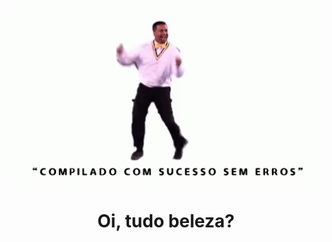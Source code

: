 <p align="center"><img src="https://github.com/JonanthaW/JonanthaW/blob/master/compilado.gif" alt="Compilado com sucesso" width="550"/></p>

<h1 align="center">Oi, tudo beleza?</h1>

<!--
**JonanthaW/JonanthaW** is a ✨ _special_ ✨ repository because its `README.md` (this file) appears on your GitHub profile.

-->
